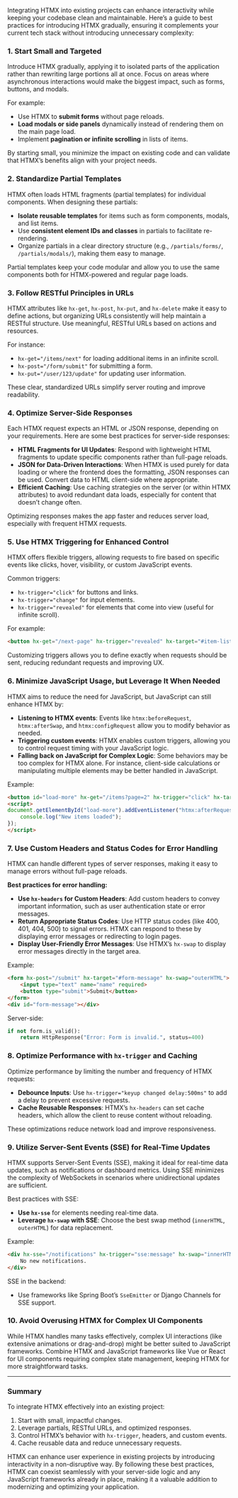 Integrating HTMX into existing projects can enhance interactivity while keeping your codebase clean and maintainable. Here’s a guide to best practices for introducing HTMX gradually, ensuring it complements your current tech stack without introducing unnecessary complexity:

### 1. **Start Small and Targeted**

Introduce HTMX gradually, applying it to isolated parts of the application rather than rewriting large portions all at once. Focus on areas where asynchronous interactions would make the biggest impact, such as forms, buttons, and modals. 

For example:
- Use HTMX to **submit forms** without page reloads.
- **Load modals or side panels** dynamically instead of rendering them on the main page load.
- Implement **pagination or infinite scrolling** in lists of items.

By starting small, you minimize the impact on existing code and can validate that HTMX’s benefits align with your project needs.

### 2. **Standardize Partial Templates**

HTMX often loads HTML fragments (partial templates) for individual components. When designing these partials:
- **Isolate reusable templates** for items such as form components, modals, and list items.
- Use **consistent element IDs and classes** in partials to facilitate re-rendering.
- Organize partials in a clear directory structure (e.g., `/partials/forms/`, `/partials/modals/`), making them easy to manage.

Partial templates keep your code modular and allow you to use the same components both for HTMX-powered and regular page loads.

### 3. **Follow RESTful Principles in URLs**

HTMX attributes like `hx-get`, `hx-post`, `hx-put`, and `hx-delete` make it easy to define actions, but organizing URLs consistently will help maintain a RESTful structure. Use meaningful, RESTful URLs based on actions and resources.

For instance:
- `hx-get="/items/next"` for loading additional items in an infinite scroll.
- `hx-post="/form/submit"` for submitting a form.
- `hx-put="/user/123/update"` for updating user information.

These clear, standardized URLs simplify server routing and improve readability.

### 4. **Optimize Server-Side Responses**

Each HTMX request expects an HTML or JSON response, depending on your requirements. Here are some best practices for server-side responses:
- **HTML Fragments for UI Updates**: Respond with lightweight HTML fragments to update specific components rather than full-page reloads.
- **JSON for Data-Driven Interactions**: When HTMX is used purely for data loading or where the frontend does the formatting, JSON responses can be used. Convert data to HTML client-side where appropriate.
- **Efficient Caching**: Use caching strategies on the server (or within HTMX attributes) to avoid redundant data loads, especially for content that doesn’t change often.

Optimizing responses makes the app faster and reduces server load, especially with frequent HTMX requests.

### 5. **Use HTMX Triggering for Enhanced Control**

HTMX offers flexible triggers, allowing requests to fire based on specific events like clicks, hover, visibility, or custom JavaScript events.

Common triggers:
- `hx-trigger="click"` for buttons and links.
- `hx-trigger="change"` for input elements.
- `hx-trigger="revealed"` for elements that come into view (useful for infinite scroll).
  
For example:
```html
<button hx-get="/next-page" hx-trigger="revealed" hx-target="#item-list">Load More</button>
```

Customizing triggers allows you to define exactly when requests should be sent, reducing redundant requests and improving UX.

### 6. **Minimize JavaScript Usage, but Leverage It When Needed**

HTMX aims to reduce the need for JavaScript, but JavaScript can still enhance HTMX by:
- **Listening to HTMX events**: Events like `htmx:beforeRequest`, `htmx:afterSwap`, and `htmx:configRequest` allow you to modify behavior as needed.
- **Triggering custom events**: HTMX enables custom triggers, allowing you to control request timing with your JavaScript logic.
- **Falling back on JavaScript for Complex Logic**: Some behaviors may be too complex for HTMX alone. For instance, client-side calculations or manipulating multiple elements may be better handled in JavaScript.

Example:
```html
<button id="load-more" hx-get="/items?page=2" hx-trigger="click" hx-target="#item-list">Load More</button>
<script>
document.getElementById("load-more").addEventListener("htmx:afterRequest", () => {
    console.log("New items loaded");
});
</script>
```

### 7. **Use Custom Headers and Status Codes for Error Handling**

HTMX can handle different types of server responses, making it easy to manage errors without full-page reloads.

**Best practices for error handling:**
- **Use `hx-headers` for Custom Headers**: Add custom headers to convey important information, such as user authentication state or error messages.
- **Return Appropriate Status Codes**: Use HTTP status codes (like 400, 401, 404, 500) to signal errors. HTMX can respond to these by displaying error messages or redirecting to login pages.
- **Display User-Friendly Error Messages**: Use HTMX’s `hx-swap` to display error messages directly in the target area.

Example:
```html
<form hx-post="/submit" hx-target="#form-message" hx-swap="outerHTML">
    <input type="text" name="name" required>
    <button type="submit">Submit</button>
</form>
<div id="form-message"></div>
```

Server-side:
```python
if not form.is_valid():
    return HttpResponse("Error: Form is invalid.", status=400)
```

### 8. **Optimize Performance with `hx-trigger` and Caching**

Optimize performance by limiting the number and frequency of HTMX requests:
- **Debounce Inputs**: Use `hx-trigger="keyup changed delay:500ms"` to add a delay to prevent excessive requests.
- **Cache Reusable Responses**: HTMX’s `hx-headers` can set cache headers, which allow the client to reuse content without reloading.
  
These optimizations reduce network load and improve responsiveness.

### 9. **Utilize Server-Sent Events (SSE) for Real-Time Updates**

HTMX supports Server-Sent Events (SSE), making it ideal for real-time data updates, such as notifications or dashboard metrics. Using SSE minimizes the complexity of WebSockets in scenarios where unidirectional updates are sufficient.

Best practices with SSE:
- **Use `hx-sse`** for elements needing real-time data.
- **Leverage `hx-swap` with SSE**: Choose the best swap method (`innerHTML`, `outerHTML`) for data replacement.
  
Example:
```html
<div hx-sse="/notifications" hx-trigger="sse:message" hx-swap="innerHTML" id="notification-bar">
    No new notifications.
</div>
```

SSE in the backend:
- Use frameworks like Spring Boot’s `SseEmitter` or Django Channels for SSE support.
  
### 10. **Avoid Overusing HTMX for Complex UI Components**

While HTMX handles many tasks effectively, complex UI interactions (like extensive animations or drag-and-drop) might be better suited to JavaScript frameworks. Combine HTMX and JavaScript frameworks like Vue or React for UI components requiring complex state management, keeping HTMX for more straightforward tasks.

---

### Summary

To integrate HTMX effectively into an existing project:
1. Start with small, impactful changes.
2. Leverage partials, RESTful URLs, and optimized responses.
3. Control HTMX’s behavior with `hx-trigger`, headers, and custom events.
4. Cache reusable data and reduce unnecessary requests.

HTMX can enhance user experience in existing projects by introducing interactivity in a non-disruptive way. By following these best practices, HTMX can coexist seamlessly with your server-side logic and any JavaScript frameworks already in place, making it a valuable addition to modernizing and optimizing your application.